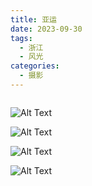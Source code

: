 ```yaml
---
title: 亚运
date: 2023-09-30
tags:
  - 浙江
  - 风光
categories:
  - 摄影
---
```


<img src="https://www.ohpooh.space/%E6%91%84%E5%BD%B1%2F%E4%BA%9A%E8%BF%90%2Fhaou-1047251.jpg" alt="">

<!-- more -->

![Alt Text](https://www.ohpooh.space/%E6%91%84%E5%BD%B1%2F%E4%BA%9A%E8%BF%90%2Fhaou-1047223.jpg)

![Alt Text](https://www.ohpooh.space/%E6%91%84%E5%BD%B1%2F%E4%BA%9A%E8%BF%90%2Fhaou-1047242.jpg)

![Alt Text](https://www.ohpooh.space/%E6%91%84%E5%BD%B1%2F%E4%BA%9A%E8%BF%90%2Fhaou-1047245.jpg)

![Alt Text](https://www.ohpooh.space/%E6%91%84%E5%BD%B1%2F%E4%BA%9A%E8%BF%90%2Fhaou-1047254.jpg)
